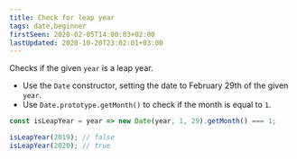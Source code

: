 ```yaml
---
title: Check for leap year
tags: date,beginner
firstSeen: 2020-02-05T14:00:03+02:00
lastUpdated: 2020-10-20T23:02:01+03:00
---
```


Checks if the given `year` is a leap year.

- Use the `Date` constructor, setting the date to February 29th of the given `year`.
- Use `Date.prototype.getMonth()` to check if the month is equal to `1`.

```js
const isLeapYear = year => new Date(year, 1, 29).getMonth() === 1;
```

```js
isLeapYear(2019); // false
isLeapYear(2020); // true
```
